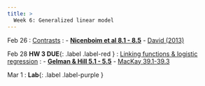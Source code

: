 ```yaml
---
title: >
  Week 6: Generalized linear model
---
```


Feb 26
: [Contrasts](https://socialinteractionlab.github.io/psych710-notes/contrasts.html)
  : - [**Nicenboim et al 8.1 - 8.5**](https://vasishth.github.io/bayescogsci/book/ch-contr.html)
    - [David (2013)](https://pdfs.semanticscholar.org/a13f/131b618cf68a029a70ed70bbcbe972f509a8.pdf)
    

Feb 28 **HW 3 DUE**{: .label .label-red }
: [Linking functions & logistic regression](https://socialinteractionlab.github.io/psych710-notes/generalized-linear-model.html)
  : - [**Gelman & Hill 5.1 - 5.5**](https://socialinteractionlab.github.io/psych710//assets/readings/gelmanhill_chapter5.pdf)
    - [MacKay 39.1-39.3](https://socialinteractionlab.github.io/psych710//assets/readings/mackay_chap39.pdf)

Mar 1
: **Lab**{: .label .label-purple }
